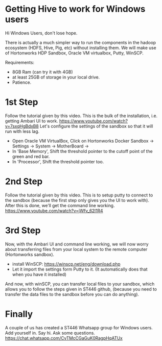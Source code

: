 # Getting Hive to work for Windows users

Hi Windows Users, don't lose hope.

There is actually a much simpler way to run the components in the hadoop ecosystem (HDFS, Hive, Pig, etc) without installing them. We will make use of Hortonworks HDP Sandbox, Oracle VM virtualbox, Putty, WinSCP.

Requirements:
  - 8GB Ram (can try it with 4GB)
  - at least 25GB of storage in your local drive.
  - Patience.

# 1st Step
Follow the tutorial given by this video. 
This is the bulk of the installation, i.e. getting Ambari UI to work. 
https://www.youtube.com/watch?v=7sxqHgBdxB8
Let's configure the settings of the sandbox so that it will run with less lag.
- Open Oracle VM VirtualBox, Click on Hortonworks Docker Sandbox -> Settings -> System -> MotherBoard -> 
- In 'Base Memory', Shift the threshold pointer to the cutoff point of the green and red bar. 
- In 'Processor', Shift the threshold pointer too.

# 2nd Step
Follow the tutorial given by this video.
This is to setup putty to connect to the sandbox (because the first step only gives you the UI to work with). After this is done, we'll get the command line working.
https://www.youtube.com/watch?v=jWfv_62I1R4

# 3rd Step
Now, with the Ambari UI and command line working, we will now worry about transferring files from your local system to the remote computer (Hortonworks sandbox). 
 - install WinSCP: https://winscp.net/eng/download.php
 - Let it import the settings form Putty to it. (It automatically does that when you have it installed)
 
 And now, with winSCP, you can transfer local files to your sandbox, which allows you to follow the steps given in ST446 github, (because you need to transfer the data files to the sandbox before you can do anything).

# Finally

A couple of us has created a ST446 Whatsapp group for Windows users. Add yourself in. Say hi. Ask some questions.
https://chat.whatsapp.com/CvTMcCGaGuK0RagpHqATUx



